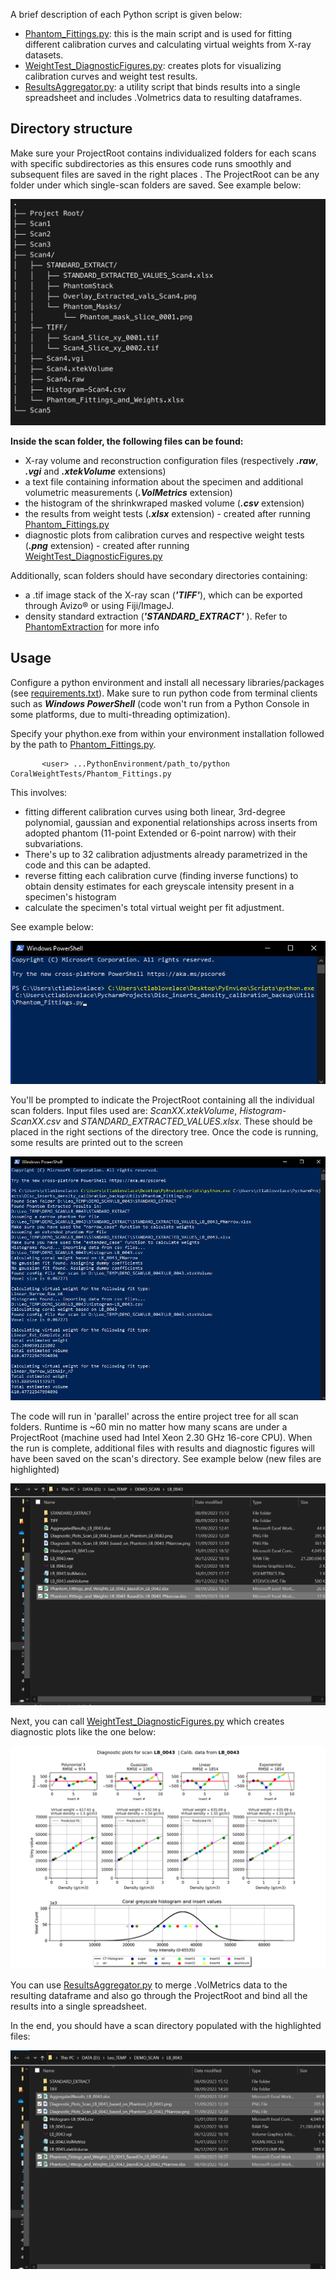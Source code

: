 A brief description of each Python script is given below:
- [Phantom_Fittings.py](https://github.com/LeoBertini/CoralMethodsPaper/blob/main/CoralWeightTests/Phantom_Fittings.py): this is the main script and is used for fitting different calibration curves and calculating virtual weights from X-ray datasets.
- [WeightTest_DiagnosticFigures.py](https://github.com/LeoBertini/CoralMethodsPaper/blob/main/CoralWeightTests/WeightTest_DiagnosticFigures.py): creates plots for visualizing calibration curves and weight test results.
- [ResultsAggregator.py](https://github.com/LeoBertini/CoralMethodsPaper/blob/main/CoralWeightTests/ResultsAggregator.py): a utility script that binds results into a single spreadsheet and includes .Volmetrics data to resulting dataframes. 

## Directory structure

Make sure your ProjectRoot contains individualized folders for each scans with specific subdirectories as this ensures code runs smoothly and subsequent files are saved in the right places .
The ProjectRoot can be any folder under which single-scan folders are saved. 
See example below:

![alt text](https://github.com/LeoBertini/CoralMethodsPaper/blob/main/PhantomExtraction/GIFs/DirectoryTreeExample.jpg)

**Inside the scan folder, the following files can be found:**

- X-ray volume and reconstruction configuration files (respectively ***.raw***, ***.vgi*** and ***.xtekVolume*** extensions)
- a text file containing information about the specimen and additional volumetric measurements (***.VolMetrics*** extension)
- the histogram of the shrinkwraped masked volume (***.csv*** extension)
- the results from weight tests (***.xlsx*** extension) - created after running [Phantom_Fittings.py](https://github.com/LeoBertini/CoralMethodsPaper/blob/main/CoralWeightTests)
- diagnostic plots from calibration curves and respective weight tests (***.png*** extension) - created after running [WeightTest_DiagnosticFigures.py](https://github.com/LeoBertini/CoralMethodsPaper/blob/main/CoralWeightTests)

Additionally, scan folders should have secondary directories containing:

- a .tif image stack of the X-ray scan  (***'TIFF'***), which can be exported through Avizo® or using Fiji/ImageJ.
- density standard extraction (***'STANDARD_EXTRACT'*** ). Refer to [PhantomExtraction](https://github.com/LeoBertini/CoralMethodsPaper/blob/main/PhantomExtraction) for more info


## Usage

Configure a python environment and install all necessary libraries/packages (see [requirements.txt](https://github.com/LeoBertini/CoralMethodsPaper/blob/main/requirements.txt)).
Make sure to run python code from terminal clients such as ***Windows PowerShell*** (code won't run from a Python Console in some platforms, due to multi-threading optimization). 

Specify your phython.exe from within your environment installation followed by the path to [Phantom_Fittings.py](https://github.com/LeoBertini/CoralMethodsPaper/blob/main/CoralWeightTests/Phantom_Fittings.py).

           <user> ...PythonEnvironment/path_to/python CoralWeightTests/Phantom_Fittings.py

This involves: 
- fitting different calibration curves using both linear, 3rd-degree polynomial, gaussian and exponential relationships across inserts from adopted phantom (11-point Extended or 6-point narrow) with their subvariations. 
- There's up to 32 calibration adjustments already parametrized in the code and this can be adapted. 
- reverse fitting each calibration curve (finding inverse functions) to obtain density estimates for each greyscale intensity present in a specimen's histogram
- calculate the specimen's total virtual weight per fit adjustment. 

See example below:

<p align="center">
  <img src="https://github.com/LeoBertini/CoralMethodsPaper/blob/main/CoralWeightTests/IMGs/PowerShellExample.png" >
</p>

You'll be prompted to indicate the ProjectRoot containing all the individual scan folders.
Input files used are: *ScanXX.xtekVolume*, *Histogram-ScanXX.csv* and *STANDARD_EXTRACTED_VALUES.xlsx*. These should be placed in the right sections of the directory tree.
Once the code is running, some results are printed out to the screen


<p align="center">
  <img src="https://github.com/LeoBertini/CoralMethodsPaper/blob/main/CoralWeightTests/IMGs/PowerShellExample2.png" >
</p>


The code will run in 'parallel' across the entire project tree for all scan folders.
Runtime is ~60 min no matter how many scans are under a ProjectRoot (machine used had Intel Xeon 2.30 GHz 16-core CPU).
When the run is complete, additional files with results and diagnostic figures will have been saved on the scan's directory.
See example below (new files are highlighted)

<p align="center">
  <img src="https://github.com/LeoBertini/CoralMethodsPaper/blob/main/CoralWeightTests/IMGs/CreatedFilesExample1.png" >
</p>


Next, you can call [WeightTest_DiagnosticFigures.py](https://github.com/LeoBertini/CoralMethodsPaper/blob/main/CoralWeightTests/WeightTest_DiagnosticFigures.py)
which creates diagnostic plots like the one below:

<p align="center">
  <img src="https://github.com/LeoBertini/CoralMethodsPaper/blob/main/CoralWeightTests/IMGs/Example_Diagnostic_Plots_Scan_LB_0043.png" >
</p>


You can use [ResultsAggregator.py](https://github.com/LeoBertini/CoralMethodsPaper/blob/main/CoralWeightTests/ResultsAggregator.py) to merge .VolMetrics data to the resulting dataframe and also go through the ProjectRoot and bind all the results into a single spreadsheet. 

In the end, you should have a scan directory populated with the highlighted files:
<p align="center">
  <img src="https://github.com/LeoBertini/CoralMethodsPaper/blob/main/CoralWeightTests/IMGs/CreatedFilesExample2.png" >
</p>